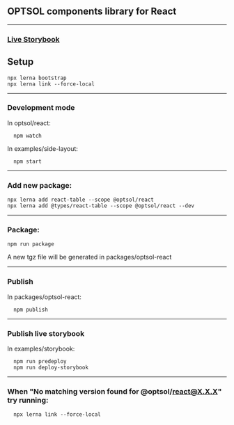 ## OPTSOL components library for React

----------  

### [Live Storybook](https://optsoldev.github.io/components-frontend-react/)

        
## **Setup**
    npx lerna bootstrap
    npx lerna link --force-local 

----------  

### **Development mode**
  In optsol/react:  
  
      npm watch

  In examples/side-layout:
  
      npm start

----------  

### **Add new package:**
    npx lerna add react-table --scope @optsol/react
    npx lerna add @types/react-table --scope @optsol/react --dev

----------  

### **Package:**
    npm run package
  A new tgz file will be generated in packages/optsol-react

----------  

### **Publish**
  In packages/optsol-react:
      
      npm publish

----------  

### **Publish live storybook**
  In examples/storybook:
      
      npm run predeploy
      npm run deploy-storybook

----------  

### **When "No matching version found for @optsol/react@X.X.X" try running:**
      npx lerna link --force-local
